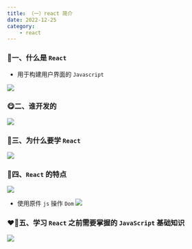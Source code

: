 ```yaml
---
title: （一）react 简介
date: 2022-12-25
category:
    - react
---
```


### 🎄一、什么是 `React` 
- 用于构建用户界面的 `Javascript`

![](https://image.zswei.xyz/img/202212252207673.png)

### 😋二、谁开发的

![](https://image.zswei.xyz/img/202212252209626.png)


### 👹三、为什么要学 `React`

![](https://image.zswei.xyz/img/202212252215289.png)

### 🥳四、`React` 的特点

![](https://image.zswei.xyz/img/202212252220767.png)

- 使用原件 `js` 操作 `Dom`
![](https://image.zswei.xyz/img/202212252220011.png)

### ❤️‍🔥五、学习 `React` 之前需要掌握的 `JavaScript` 基础知识

![](https://image.zswei.xyz/img/202212252227643.png)